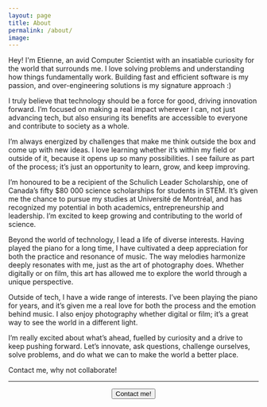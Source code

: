 ```yaml
---
layout: page
title: About
permalink: /about/
image:
---
```


Hey! I'm Etienne, an avid Computer Scientist with an insatiable curiosity for the world that surrounds me. I love solving problems and understanding how things fundamentally work. Building fast and efficient software is my passion, and over-engineering solutions is my signature approach :)

I truly believe that technology should be a force for good, driving innovation forward. I’m focused on making a real impact wherever I can, not just advancing tech, but also ensuring its benefits are accessible to everyone and contribute to society as a whole.

I’m always energized by challenges that make me think outside the box and come up with new ideas. I love learning whether it’s within my field or outside of it, because it opens up so many possibilities. I see failure as part of the process; it’s just an opportunity to learn, grow, and keep improving.

I’m honoured to be a recipient of the Schulich Leader Scholarship, one of Canada’s fifty \$80 000 science scholarships for students in STEM. It’s given me the chance to pursue my studies at Université de Montréal, and has recognized my potential in both academics, entrepreneurship and leadership. I’m excited to keep growing and contributing to the world of science.

Beyond the world of technology, I lead a life of diverse interests. Having played the piano for a long time, I have cultivated a deep appreciation for both the practice and resonance of music. The way melodies harmonize deeply resonates with me, just as the art of photography does. Whether digitally or on film, this art has allowed me to explore the world through a unique perspective.

Outside of tech, I have a wide range of interests. I’ve been playing the piano for years, and it’s given me a real love for both the process and the emotion behind music. I also enjoy photography whether digital or film; it’s a great way to see the world in a different light.

I’m really excited about what’s ahead, fuelled by curiosity and a drive to keep pushing forward. Let’s innovate, ask questions, challenge ourselves, solve problems, and do what we can to make the world a better place.

Contact me, why not collaborate!

---

<div style="text-align:center">
	<button class="button button--small" onclick="location.href='{{site.baseurl}}/contact/';" type="button">Contact me!</button>
</div>

